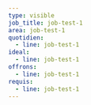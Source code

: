```yaml
---
type: visible
job_title: job-test-1
area: job-test-1
quotidien:
  - line: job-test-1
ideal:
  - line: job-test-1
offrons:
  - line: job-test-1
requis:
  - line: job-test-1
---
```

